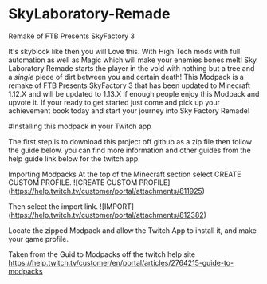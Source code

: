 # SkyLaboratory-Remade
Remake of FTB Presents SkyFactory 3 

It's skyblock like then you will Love this. With High Tech mods with full automation as well as Magic which will make your enemies bones melt! Sky Laboratory Remade starts the player in the void with nothing but a tree and a *single* piece of dirt between you and certain death! This Modpack is a remake of FTB Presents SkyFactory 3 that has been updated to Minecraft 1.12.X and will be updated to 1.13.X if enough people enjoy this Modpack and upvote it. If your ready to get started just come and pick up your achievement book today and start your journey into Sky Factory Remade!


#Installing this modpack in your Twitch app

The first step is to download this project off github as a zip file then follow the guide below.
you can find more information and other guides from the help guide link below for the twitch app.

Importing Modpacks
At the top of the Minecraft section select CREATE CUSTOM PROFILE.
![CREATE CUSTOM PROFILE] (https://help.twitch.tv/customer/portal/attachments/811925)

Then select the import link.
![IMPORT] (https://help.twitch.tv/customer/portal/attachments/812382)

Locate the zipped Modpack and allow the Twitch App to install it, and make your game profile.


Taken from the Guid to Modpacks off the twitch help site
https://help.twitch.tv/customer/en/portal/articles/2764215-guide-to-modpacks
